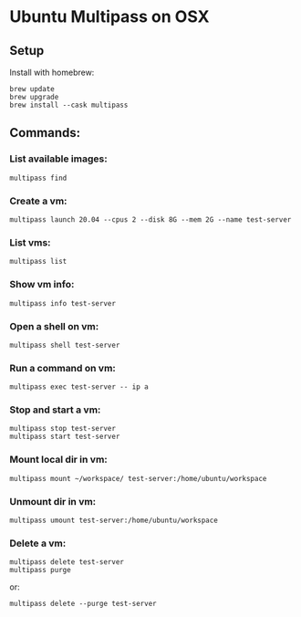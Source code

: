 # Ubuntu Multipass on OSX

## Setup

Install with homebrew:
```
brew update
brew upgrade
brew install --cask multipass
```

## Commands:

### List available images:
```
multipass find
```

### Create a vm:
```
multipass launch 20.04 --cpus 2 --disk 8G --mem 2G --name test-server
```

### List vms:
```
multipass list
```

### Show vm info:
```
multipass info test-server
```

### Open a shell on vm:
```
multipass shell test-server
```

### Run a command on vm:
```
multipass exec test-server -- ip a
```

### Stop and start a vm:
```
multipass stop test-server
multipass start test-server
```

### Mount local dir in vm:
```
multipass mount ~/workspace/ test-server:/home/ubuntu/workspace
```

### Unmount dir in vm:
```
multipass umount test-server:/home/ubuntu/workspace
```

### Delete a vm:
```
multipass delete test-server
multipass purge
```
or:
```
multipass delete --purge test-server
```

